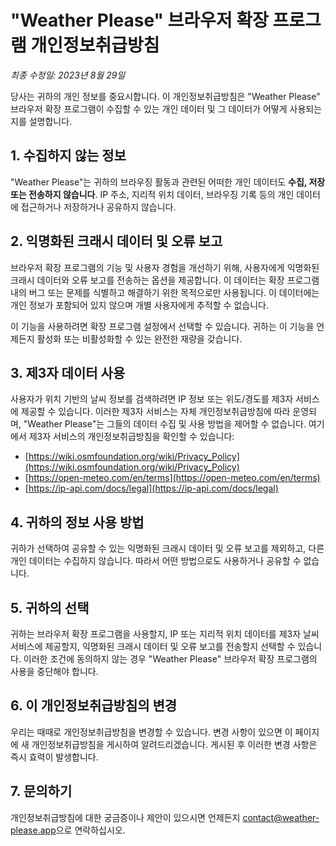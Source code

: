 # "Weather Please" 브라우저 확장 프로그램 개인정보취급방침

_최종 수정일: 2023년 8월 29일_

당사는 귀하의 개인 정보를 중요시합니다. 이 개인정보취급방침은 "Weather Please" 브라우저 확장 프로그램이 수집할 수 있는 개인 데이터 및 그 데이터가 어떻게 사용되는지를 설명합니다.

## 1. 수집하지 않는 정보

"Weather Please"는 귀하의 브라우징 활동과 관련된 어떠한 개인 데이터도 **수집, 저장 또는 전송하지 않습니다**. IP 주소, 지리적 위치 데이터, 브라우징 기록 등의 개인 데이터에 접근하거나 저장하거나 공유하지 않습니다.

## 2. 익명화된 크래시 데이터 및 오류 보고

브라우저 확장 프로그램의 기능 및 사용자 경험을 개선하기 위해, 사용자에게 익명화된 크래시 데이터와 오류 보고를 전송하는 옵션을 제공합니다. 이 데이터는 확장 프로그램 내의 버그 또는 문제를 식별하고 해결하기 위한 목적으로만 사용됩니다. 이 데이터에는 개인 정보가 포함되어 있지 않으며 개별 사용자에게 추적할 수 없습니다.

이 기능을 사용하려면 확장 프로그램 설정에서 선택할 수 있습니다. 귀하는 이 기능을 언제든지 활성화 또는 비활성화할 수 있는 완전한 재량을 갖습니다.

## 3. 제3자 데이터 사용

사용자가 위치 기반의 날씨 정보를 검색하려면 IP 정보 또는 위도/경도를 제3자 서비스에 제공할 수 있습니다. 이러한 제3자 서비스는 자체 개인정보취급방침에 따라 운영되며, "Weather Please"는 그들의 데이터 수집 및 사용 방법을 제어할 수 없습니다. 여기에서 제3자 서비스의 개인정보취급방침을 확인할 수 있습니다:

- [https://wiki.osmfoundation.org/wiki/Privacy_Policy](https://wiki.osmfoundation.org/wiki/Privacy_Policy)
- [https://open-meteo.com/en/terms](https://open-meteo.com/en/terms)
- [https://ip-api.com/docs/legal](https://ip-api.com/docs/legal)

## 4. 귀하의 정보 사용 방법

귀하가 선택하여 공유할 수 있는 익명화된 크래시 데이터 및 오류 보고를 제외하고, 다른 개인 데이터는 수집하지 않습니다. 따라서 어떤 방법으로도 사용하거나 공유할 수 없습니다.

## 5. 귀하의 선택

귀하는 브라우저 확장 프로그램을 사용할지, IP 또는 지리적 위치 데이터를 제3자 날씨 서비스에 제공할지, 익명화된 크래시 데이터 및 오류 보고를 전송할지 선택할 수 있습니다. 이러한 조건에 동의하지 않는 경우 "Weather Please" 브라우저 확장 프로그램의 사용을 중단해야 합니다.

## 6. 이 개인정보취급방침의 변경

우리는 때때로 개인정보취급방침을 변경할 수 있습니다. 변경 사항이 있으면 이 페이지에 새 개인정보취급방침을 게시하여 알려드리겠습니다. 게시된 후 이러한 변경 사항은 즉시 효력이 발생합니다.

## 7. 문의하기

개인정보취급방침에 대한 궁금증이나 제안이 있으시면 언제든지 [contact@weather-please.app](mailto:contact@weather-please.app)으로 연락하십시오.
